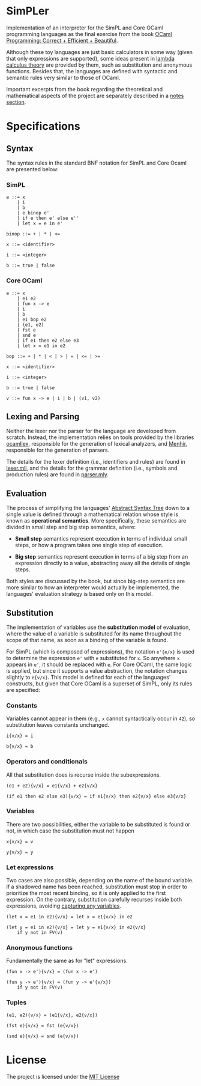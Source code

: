 # SimPLer

Implementation of an interpreter for the SimPL and Core OCaml programming languages as the final exercise from the book [OCaml Programming: Correct + Efficient + Beautiful](https://cs3110.github.io/textbook/ocaml_programming.pdf). 

Although these toy languages are just basic calculators in some way (given that only expressions are supported), some ideas present in [lambda calculus theory](https://plato.stanford.edu/entries/lambda-calculus/) are provided by them, such as substitution and anonymous functions. Besides that, the languages are defined with syntactic and semantic rules very similar to those of OCaml.

Important excerpts from the book regarding the theoretical and mathematical aspects of the project are separately described in a [notes section](NOTES.md).

# Specifications

## Syntax

The syntax rules in the standard BNF notation for SimPL and Core Ocaml are presented below:

### SimPL

```
e ::= x 
    | i 
    | b 
    | e binop e'
    | if e then e' else e''
    | let x = e in e'

binop ::= + | * | <=

x ::= <identifier>

i ::= <integer>

b ::= true | false
```

### Core OCaml

```
e ::= x 
    | e1 e2 
    | fun x -> e
    | i 
    | b 
    | e1 bop e2
    | (e1, e2)
    | fst e 
    | snd e
    | if e1 then e2 else e3
    | let x = e1 in e2

bop ::= + | * | < | > | = | <= | >= 

x ::= <identifier>

i ::= <integer>

b ::= true | false

v ::= fun x -> e | i | b | (v1, v2)
```

## Lexing and Parsing

Neither the lexer nor the parser for the language are developed from scratch. Instead, the implementation relies on tools provided by the libraries [ocamllex](https://v2.ocaml.org/manual/lexyacc.html), responsible for the generation of lexical analyzers, and [Menhir](https://gallium.inria.fr/~fpottier/menhir/manual.pdf), responsible for the generation of parsers. 

The details for the lexer definition (i.e., identifiers and rules) are found in [lexer.mll](lib/lexer.mll), and the details for the grammar definition (i.e., symbols and production rules) are found in [parser.mly](lib/parser.mly).

## Evaluation

The process of simplifying the languages' [Abstract Syntax Tree](lib/ast.ml) down to a single value is defined through a mathematical relation whose style is known as **operational semantics**. More specifically, these semantics are divided in small step and big step semantics, where:

- **Small step** semantics represent execution in terms of individual small steps, or how a program takes one single step of execution.

- **Big step** semantics represent execution in terms of a big step from an expression directly to a value, abstracting away all the details of single steps.

Both styles are discussed by the book, but since big-step semantics are more similar to how an interpreter would actually be implemented, the languages' evaluation strategy is based only on this model.

## Substitution

The implementation of variables use the **substitution model** of evaluation, where the value of a variable is substituted for its name throughout the scope of that name, as soon as a binding of the variable is found.

For SimPL (which is composed of expressions), the notation `e'{e/x}` is used to determine the expression `e'` with `e` substituted for `x`. So anywhere `x` appears in `e'`, it should be replaced with `e`. For Core OCaml, the same logic is applied, but since it supports a value abstraction, the notation changes slightly to `e{v/x}`. This model is defined for each of the languages' constructs, but given that Core OCaml is a superset of SimPL, only its rules are specified:

### Constants

Variables cannot appear in them (e.g., `x` cannot syntactically occur in `42`), so substitution leaves constants unchanged.

```
i{v/x} = i

b{v/x} = b
```

### Operators and conditionals

All that substitution does is recurse inside the subexpressions.

```
(e1 + e2){v/x} = e1{v/x} + e2{v/x}

(if e1 then e2 else e3){v/x} = if e1{v/x} then e2{v/x} else e3{v/x}
```

### Variables

There are two possibilities, either the variable to be substituted is found or not, in which case the substitution must not happen

```
x{v/x} = v

y{v/x} = y
```

### Let expressions

Two cases are also possible, depending on the name of the bound variable. If a shadowed name has been reached, substitution must stop in order to prioritize the most recent binding, so it is only applied to the first expression. On the contrary, substitution carefully recurses inside both expressions, avoiding [capturing any variables](NOTES.md/#capture-avoiding-substitution-1139).

```
(let x = e1 in e2){v/x} = let x = e1{v/x} in e2

(let y = e1 in e2){v/x} = let y = e1{v/x} in e2{v/x}
    if y not in FV(v)
```

### Anonymous functions

Fundamentally the same as for "let" expressions.

```
(fun x -> e'){v/x} = (fun x -> e')

(fun y -> e'){v/x} = (fun y -> e'{v/x})
    if y not in FV(v)
```

### Tuples

```
(e1, e2){v/x} = (e1{v/x}, e2{v/x})

(fst e){v/x} = fst (e{v/x})

(snd e){v/x} = snd (e{v/x})
```

# License

The project is licensed under the [MIT License](LICENSE)